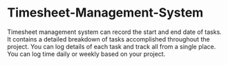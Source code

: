 # Timesheet-Management-System
Timesheet management system can record the start and end date of tasks. It contains a detailed breakdown of tasks accomplished throughout the project. You can log details of each task and track all from a single place. You can log time daily or weekly based on your project.
